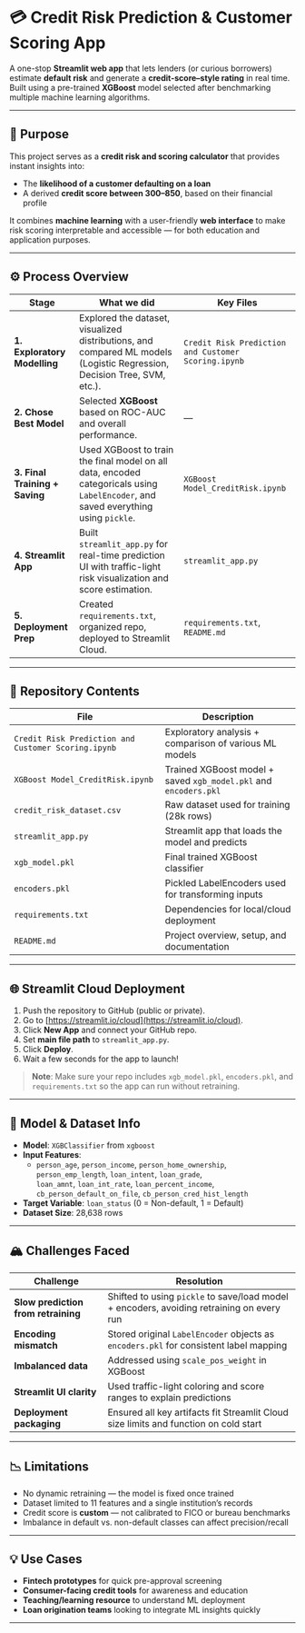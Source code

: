 # 💳 Credit Risk Prediction & Customer Scoring App

A one-stop **Streamlit web app** that lets lenders (or curious borrowers) estimate **default risk** and generate a **credit-score–style rating** in real time.  
Built using a pre-trained **XGBoost** model selected after benchmarking multiple machine learning algorithms.

---

## 🎯 Purpose

This project serves as a **credit risk and scoring calculator** that provides instant insights into:
- The **likelihood of a customer defaulting on a loan**
- A derived **credit score between 300–850**, based on their financial profile

It combines **machine learning** with a user-friendly **web interface** to make risk scoring interpretable and accessible — for both education and application purposes.

---

## ⚙️ Process Overview

| Stage | What we did | Key Files |
|-------|-------------|-----------|
| **1. Exploratory Modelling** | Explored the dataset, visualized distributions, and compared ML models (Logistic Regression, Decision Tree, SVM, etc.). | `Credit Risk Prediction and Customer Scoring.ipynb` |
| **2. Chose Best Model** | Selected **XGBoost** based on ROC-AUC and overall performance. | — |
| **3. Final Training + Saving** | Used XGBoost to train the final model on all data, encoded categoricals using `LabelEncoder`, and saved everything using `pickle`. | `XGBoost Model_CreditRisk.ipynb` |
| **4. Streamlit App** | Built `streamlit_app.py` for real-time prediction UI with traffic-light risk visualization and score estimation. | `streamlit_app.py` |
| **5. Deployment Prep** | Created `requirements.txt`, organized repo, deployed to Streamlit Cloud. | `requirements.txt`, `README.md` |

---

## 📂 Repository Contents

| File                          | Description |
|-------------------------------|-------------|
| `Credit Risk Prediction and Customer Scoring.ipynb` | Exploratory analysis + comparison of various ML models |
| `XGBoost Model_CreditRisk.ipynb` | Trained XGBoost model + saved `xgb_model.pkl` and `encoders.pkl` |
| `credit_risk_dataset.csv`     | Raw dataset used for training (28k rows) |
| `streamlit_app.py`            | Streamlit app that loads the model and predicts |
| `xgb_model.pkl`               | Final trained XGBoost classifier |
| `encoders.pkl`                | Pickled LabelEncoders used for transforming inputs |
| `requirements.txt`            | Dependencies for local/cloud deployment |
| `README.md`                   | Project overview, setup, and documentation |

---

## 🌐 Streamlit Cloud Deployment

1. Push the repository to GitHub (public or private).
2. Go to [https://streamlit.io/cloud](https://streamlit.io/cloud).
3. Click **New App** and connect your GitHub repo.
4. Set **main file path** to `streamlit_app.py`.
5. Click **Deploy**.
6. Wait a few seconds for the app to launch!

> **Note**: Make sure your repo includes `xgb_model.pkl`, `encoders.pkl`, and `requirements.txt` so the app can run without retraining.

---

## 🧠 Model & Dataset Info

- **Model**: `XGBClassifier` from `xgboost`
- **Input Features**:  
  - `person_age`, `person_income`, `person_home_ownership`,  
    `person_emp_length`, `loan_intent`, `loan_grade`,  
    `loan_amnt`, `loan_int_rate`, `loan_percent_income`,  
    `cb_person_default_on_file`, `cb_person_cred_hist_length`
- **Target Variable**: `loan_status` (0 = Non-default, 1 = Default)
- **Dataset Size**: 28,638 rows

---

## 🏔️ Challenges Faced

| Challenge | Resolution |
|----------|------------|
| **Slow prediction from retraining** | Shifted to using `pickle` to save/load model + encoders, avoiding retraining on every run |
| **Encoding mismatch** | Stored original `LabelEncoder` objects as `encoders.pkl` for consistent label mapping |
| **Imbalanced data** | Addressed using `scale_pos_weight` in XGBoost |
| **Streamlit UI clarity** | Used traffic-light coloring and score ranges to explain predictions |
| **Deployment packaging** | Ensured all key artifacts fit Streamlit Cloud size limits and function on cold start |

---

## 📉 Limitations

- No dynamic retraining — the model is fixed once trained
- Dataset limited to 11 features and a single institution’s records
- Credit score is **custom** — not calibrated to FICO or bureau benchmarks
- Imbalance in default vs. non-default classes can affect precision/recall

---

## 💡 Use Cases

- **Fintech prototypes** for quick pre-approval screening  
- **Consumer-facing credit tools** for awareness and education  
- **Teaching/learning resource** to understand ML deployment  
- **Loan origination teams** looking to integrate ML insights quickly  

---

